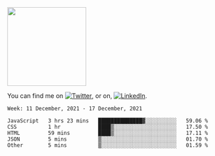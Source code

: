 <!-- ![visitors](https://visitor-badge.glitch.me/badge?page_id=page.id) -->

<img height="180em" src="https://github-readme-stats.vercel.app/api?username=alihernandez&show_icons=true&hide_border=true&&count_private=true&include_all_commits=true" />

<!-- Actual text -->

You can find me on [![Twitter][1.2]][1], or on, [![LinkedIn][2.2]][2].

<!-- Icons -->

[1.2]: http://i.imgur.com/wWzX9uB.png (twitter icon without padding)
[2.2]: https://raw.githubusercontent.com/MartinHeinz/MartinHeinz/master/linkedin-3-16.png (LinkedIn icon without padding)

<!-- Links to your social media accounts -->

[1]: https://twitter.com/phantomramen
[2]: https://www.linkedin.com/in/ali-hernandez-96b1b71a9/

<!--START_SECTION:waka-->
```text
Week: 11 December, 2021 - 17 December, 2021

JavaScript   3 hrs 23 mins   ██████████████▓░░░░░░░░░░   59.06 % 
CSS          1 hr            ████▒░░░░░░░░░░░░░░░░░░░░   17.50 % 
HTML         59 mins         ████▒░░░░░░░░░░░░░░░░░░░░   17.11 % 
JSON         5 mins          ▒░░░░░░░░░░░░░░░░░░░░░░░░   01.70 % 
Other        5 mins          ▒░░░░░░░░░░░░░░░░░░░░░░░░   01.59 % 
```
<!--END_SECTION:waka-->
